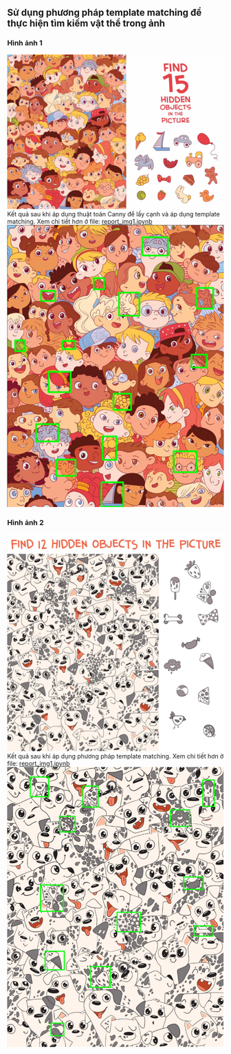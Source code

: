 ## Sử dụng phương pháp template matching để thực hiện tìm kiếm vật thể trong ảnh

### Hình ảnh 1

<img src="./images/1.jpg" />
Kết quả sau khi áp dụng thuật toán Canny để lấy cạnh và áp dụng template matching. Xem chi tiết hơn ở file: <a href="./report_img1.ipynb">report_img1.ipynb</a>
<img src="./results/1.png" />

### Hình ảnh 2

<img src="./images/2.jpg" />
Kết quả sau khi áp dụng phương pháp template matching. Xem chi tiết hơn ở file: <a href="./report_img2.ipynb">report_img1.ipynb</a>
<img src="./results/2.png" />
